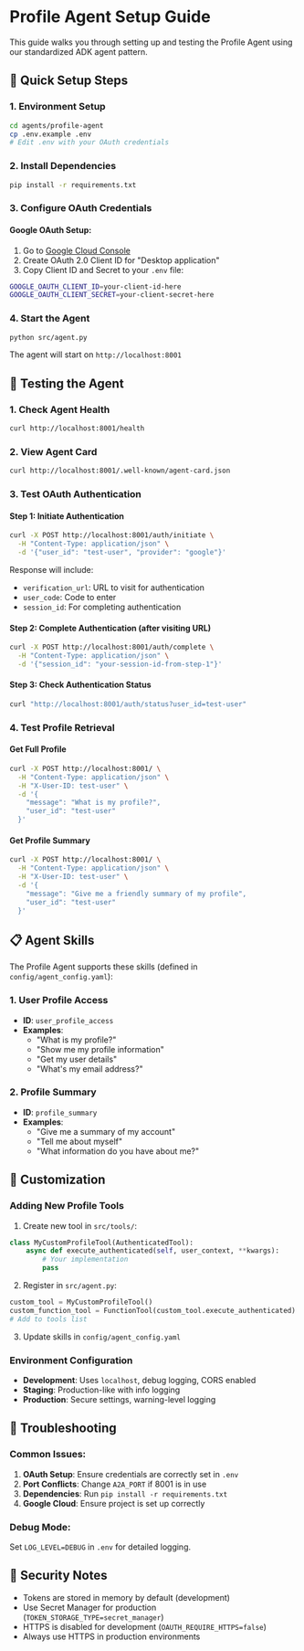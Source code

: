 # Profile Agent Setup Guide

This guide walks you through setting up and testing the Profile Agent using our standardized ADK agent pattern.

## 🚀 Quick Setup Steps

### 1. Environment Setup
```bash
cd agents/profile-agent
cp .env.example .env
# Edit .env with your OAuth credentials
```

### 2. Install Dependencies
```bash
pip install -r requirements.txt
```

### 3. Configure OAuth Credentials

#### Google OAuth Setup:
1. Go to [Google Cloud Console](https://console.cloud.google.com/apis/credentials)
2. Create OAuth 2.0 Client ID for "Desktop application"
3. Copy Client ID and Secret to your `.env` file:

```bash
GOOGLE_OAUTH_CLIENT_ID=your-client-id-here
GOOGLE_OAUTH_CLIENT_SECRET=your-client-secret-here
```

### 4. Start the Agent
```bash
python src/agent.py
```

The agent will start on `http://localhost:8001`

## 🧪 Testing the Agent

### 1. Check Agent Health
```bash
curl http://localhost:8001/health
```

### 2. View Agent Card
```bash
curl http://localhost:8001/.well-known/agent-card.json
```

### 3. Test OAuth Authentication

#### Step 1: Initiate Authentication
```bash
curl -X POST http://localhost:8001/auth/initiate \
  -H "Content-Type: application/json" \
  -d '{"user_id": "test-user", "provider": "google"}'
```

Response will include:
- `verification_url`: URL to visit for authentication
- `user_code`: Code to enter
- `session_id`: For completing authentication

#### Step 2: Complete Authentication (after visiting URL)
```bash
curl -X POST http://localhost:8001/auth/complete \
  -H "Content-Type: application/json" \
  -d '{"session_id": "your-session-id-from-step-1"}'
```

#### Step 3: Check Authentication Status
```bash
curl "http://localhost:8001/auth/status?user_id=test-user"
```

### 4. Test Profile Retrieval

#### Get Full Profile
```bash
curl -X POST http://localhost:8001/ \
  -H "Content-Type: application/json" \
  -H "X-User-ID: test-user" \
  -d '{
    "message": "What is my profile?",
    "user_id": "test-user"
  }'
```

#### Get Profile Summary
```bash
curl -X POST http://localhost:8001/ \
  -H "Content-Type: application/json" \
  -H "X-User-ID: test-user" \
  -d '{
    "message": "Give me a friendly summary of my profile",
    "user_id": "test-user"
  }'
```

## 📋 Agent Skills

The Profile Agent supports these skills (defined in `config/agent_config.yaml`):

### 1. User Profile Access
- **ID**: `user_profile_access`
- **Examples**:
  - "What is my profile?"
  - "Show me my profile information"
  - "Get my user details"
  - "What's my email address?"

### 2. Profile Summary
- **ID**: `profile_summary`
- **Examples**:
  - "Give me a summary of my account"
  - "Tell me about myself"
  - "What information do you have about me?"

## 🔧 Customization

### Adding New Profile Tools

1. Create new tool in `src/tools/`:
```python
class MyCustomProfileTool(AuthenticatedTool):
    async def execute_authenticated(self, user_context, **kwargs):
        # Your implementation
        pass
```

2. Register in `src/agent.py`:
```python
custom_tool = MyCustomProfileTool()
custom_function_tool = FunctionTool(custom_tool.execute_authenticated)
# Add to tools list
```

3. Update skills in `config/agent_config.yaml`

### Environment Configuration

- **Development**: Uses `localhost`, debug logging, CORS enabled
- **Staging**: Production-like with info logging
- **Production**: Secure settings, warning-level logging

## 🚨 Troubleshooting

### Common Issues:

1. **OAuth Setup**: Ensure credentials are correctly set in `.env`
2. **Port Conflicts**: Change `A2A_PORT` if 8001 is in use
3. **Dependencies**: Run `pip install -r requirements.txt`
4. **Google Cloud**: Ensure project is set up correctly

### Debug Mode:
Set `LOG_LEVEL=DEBUG` in `.env` for detailed logging.

## 🔐 Security Notes

- Tokens are stored in memory by default (development)
- Use Secret Manager for production (`TOKEN_STORAGE_TYPE=secret_manager`)
- HTTPS is disabled for development (`OAUTH_REQUIRE_HTTPS=false`)
- Always use HTTPS in production environments